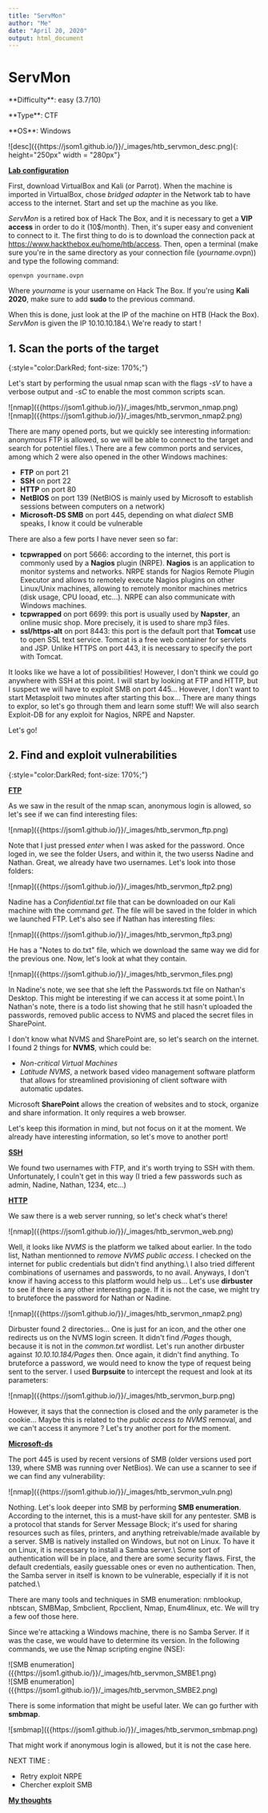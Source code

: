 ```yaml
---
title: "ServMon"
author: "Me"
date: "April 20, 2020"
output: html_document
---
```


# ServMon

 <div id="boxinfo">
 <div id="textbox">
 <p class="alignleft">**Difficulty**: easy (3.7/10)</p>
 <p class="aligncenter">**Type**: CTF</p>
 <p class="alignright">**OS**: Windows</p>
 </div>
 <div style="clear: both;"></div>
 </div> 

<div class="img_container">
![desc]({{https://jsom1.github.io/}}/_images/htb_servmon_desc.png){: height="250px" width = "280px"}
</div>

<ins>**Lab configuration**</ins>

First, download VirtualBox and Kali (or Parrot). When the machine is imported in VirtualBox, chose *bridged adapter* in the Network tab to have access to the internet. Start and set up the machine as you like.

*ServMon* is a retired box of Hack The Box, and it is necessary to get a **VIP access** in order to do it (10$/month). Then, it's super easy and convenient to connect to it. The first thing to do is to download the connection pack at <https://www.hackthebox.eu/home/htb/access>. Then, open a terminal (make sure you're in the same directory as your connection file (*yourname*.ovpn)) and type the following command:

~~~~
openvpn yourname.ovpn
~~~~~

Where *yourname* is your username on Hack The Box. 
If you're using **Kali 2020**, make sure to add **sudo** to the previous command.

When this is done, just look at the IP of the machine on HTB (Hack the Box). *ServMon* is given the IP 10.10.10.184.\\
We're ready to start !

## 1. Scan the ports of the target
{:style="color:DarkRed; font-size: 170%;"}

Let's start by performing the usual nmap scan with the flags *-sV* to have a verbose output and *-sC* to enable the most common scripts scan.

<div class="img_container">
![nmap]({{https://jsom1.github.io/}}/_images/htb_servmon_nmap.png)
</div>
<div class="img_container">
![nmap]({{https://jsom1.github.io/}}/_images/htb_servmon_nmap2.png)
</div>

There are many opened ports, but we quickly see interesting information: 
anonymous FTP is allowed, so we will be able to connect to the target and search for potentiel files.\\
There are a few common ports and services, among which 2 were also opened in the other Windows machines:

- **FTP** on port 21
- **SSH** on port 22
- **HTTP** on port 80
- **NetBIOS** on port 139 (NetBIOS is mainly used by Microsoft to establish sessions between computers on a network)
- **Microsoft-DS SMB** on port 445, depending on what *dialect* SMB speaks, I know it could be vulnerable

There are also a few ports I have never seen so far:

- **tcpwrapped** on port 5666: according to the internet, this port is commonly used by a **Nagios** plugin (NRPE).
**Nagios** is an application to monitor systems and networks. NRPE stands for Nagios Remote Plugin Executor and allows to
remotely execute Nagios plugins on other Linux/Unix machines, allowing to remotely monitor machines metrics (disk usage, CPU looad, etc...).
NRPE can also communicate with Windows machines.
- **tcpwrapped** on port 6699: this port is usually used by **Napster**, an online music shop. More precisely, it is used to share mp3 files.
- **ssl/https-alt** on port 8443: this port is the default port that **Tomcat** use to open SSL text service. Tomcat is a free web container for servlets and JSP.
Unlike HTTPS on port 443, it is necessary to specify the port with Tomcat.

It looks like we have a lot of possibilities! However, I don't think we could go anywhere with SSH at this point.
I will start by looking at FTP and HTTP, but I suspect we will have to exploit SMB on port 445...
However, I don't want to start Metasploit two minutes after starting this box... There are many things to explor, so let's go through them and learn some stuff!
We will also search Exploit-DB for any exploit for Nagios, NRPE and Napster.

Let's go!

## 2. Find and exploit vulnerabilities
{:style="color:DarkRed; font-size: 170%;"}

<u>**FTP**</u>

As we saw in the result of the nmap scan, anonymous login is allowed, so let's see if we can find interesting files:

<div class="img_container">
![nmap]({{https://jsom1.github.io/}}/_images/htb_servmon_ftp.png)
</div>

Note that I just pressed *enter* when I was asked for the password. Once loged in, we see the folder Users, and within it, the two userss Nadine and Nathan.
Great, we already have two usernames. Let's look into those folders:

<div class="img_container">
![nmap]({{https://jsom1.github.io/}}/_images/htb_servmon_ftp2.png)
</div>

Nadine has a *Confidential.txt* file that can be downloaded on our Kali machine with the command *get*. 
The file will be saved in the folder in which we launched FTP. Let's also see if Nathan has interesting files:

<div class="img_container">
![nmap]({{https://jsom1.github.io/}}/_images/htb_servmon_ftp3.png)
</div>

He has a "Notes to do.txt" file, which we download the same way we did for the previous one.
Now, let's look at what they contain.

<div class="img_container">
![nmap]({{https://jsom1.github.io/}}/_images/htb_servmon_files.png)
</div>

In Nadine's note, we see that she left the Passwords.txt file on Nathan's Desktop. This might be interesting if we can access it at some point.\\
In Nathan's note, there is a todo list showing that he still hasn't uploaded the passwords, removed public access to NVMS and placed the secret files in SharePoint.

I don't know what NVMS and SharePoint are, so let's search on the internet. I found 2 things for **NVMS**, which could be:

- *Non-critical Virtual Machines*
- *Latitude NVMS*, a network based video management software platform that allows for streamlined provisioning of client software wiith automatic updates.

Microsoft **SharePoint** allows the creation of websites and to stock, organize and share information. It only requires a web browser.

Let's keep this iformation in mind, but not focus on it at the moment. We already have interesting information, so let's move to another port!


<u>**SSH**</u>

We found two usernames with FTP, and it's worth trying to SSH with them. 
Unfortunately, I couln't get in this way (I tried a few passwords such as admin, Nadine, Nathan, 1234, etc...)

<u>**HTTP**</u>

We saw there is a web server running, so let's check what's there!

<div class="img_container">
![nmap]({{https://jsom1.github.io/}}/_images/htb_servmon_web.png)
</div>

Well, it looks like *NVMS* is the platform we talked about earlier.
In the todo list, Nathan mentionned to *remove NVMS public access*. I checked on the internet for public credentials but didn't find anything.\\
I also tried different combinations of usernames and passwords, to no avail. Anyways, I don't know if having access to this platform would help us... 
Let's use **dirbuster** to see if there is any other interesting page.
If it is not the case, we might try to bruteforce the password for Nathan or Nadine.

<div class="img_container">
![nmap]({{https://jsom1.github.io/}}/_images/htb_servmon_nmap2.png)
</div>

Dirbuster found 2 directories... One is just for an icon, and the other one redirects us on the NVMS login screen.
It didn't find */Pages* though, because it is not in the *common.txt* wordlist. Let's run another dirbuster against *10.10.10.184/Pages* then.
Once again, it didn't find anything. To bruteforce a password, we would need to know the type of request being sent to the server.
I used **Burpsuite** to intercept the request and look at its parameters:

<div class="img_container">
![nmap]({{https://jsom1.github.io/}}/_images/htb_servmon_burp.png)
</div>

However, it says that the connection is closed and the only parameter is the cookie...
Maybe this is related to the *public access to NVMS* removal, and we can't access it anymore ? Let's try another port for the moment.

<u>**Microsoft-ds**</u>

The port 445 is used by recent versions of SMB (older versions used port 139, where SMB was running over NetBios).
We can use a scanner to see if we can find any vulnerability:

<div class="img_container">
![nmap]({{https://jsom1.github.io/}}/_images/htb_servmon_vuln.png)
</div>

Nothing. Let's look deeper into SMB by performing **SMB enumeration**. According to the internet, this is a must-have skill for any pentester. SMB is a protocol that stands for Server Message Block; it's used for sharing resources such as files, printers, and anything retreivable/made available by a server. SMB is natively installed on Windows, but not on Linux. To have it on Linux, it is necessary to install a Samba server.\\
Some sort of authentication will be in place, and there are some security flaws. First, the default credentials, easily guessable ones or even no authentication.
Then, the Samba server in itself is known to be vulnerable, especially if it is not patched.\\

There are many tools and techniques in SMB enumeration: nmblookup, nbtscan, SMBMap, Smbclient, Rpcclient, Nmap, Enum4linux, etc. We will try a few oof those here.

Since we're attacking a Windows machine, there is no Samba Server. If it was the case, we would have to determine its version. In the following commands, we use the Nmap scripting engine (NSE):

<div class="img_container">
![SMB enumeration]({{https://jsom1.github.io/}}/_images/htb_servmon_SMBE1.png)
</div>

<div class="img_container">
![SMB enumeration]({{https://jsom1.github.io/}}/_images/htb_servmon_SMBE2.png)
</div>

There is some information that might be useful later. We can go further with **smbmap**.

<div class="img_container">
![smbmap]({{https://jsom1.github.io/}}/_images/htb_servmon_smbmap.png)
</div>

That might work if anonymous login is allowed, but it is not the case here.


NEXT TIME :
- Retry exploit NRPE
- Chercher exploit SMB


<ins>**My thoughts**</ins>
